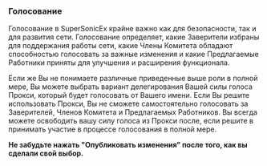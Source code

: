 ### Голосование

Голосование в SuperSonicEx крайне важно как для безопасности, так и для развития сети. Голосование определяет, какие Заверители избраны для поддержания работы сети, какие Члены Комитета обладают способностью голосовать за важные изменения и какие Предлагаемые Работники приняты для улучшения и расширения функционала.

Если же Вы не понимаете различные приведенные выше роли в полной мере, Вы можете выбрать вариант делегирования Вашей силы голоса Прокси, который будет голосовать от Вашего имени. Если Вы решите использовать Прокси, Вы не сможете самостоятельно голосовать за Заверителей, Членов Комитета и Предлагаемых Работников. Вы всегда можете освободить вашу силу голоса из Прокси после, если решите в принимать участие в процессе голосования в полной мере.

**Не забудьте нажать "Опубликовать изменения" после того, как вы сделали свой выбор.**